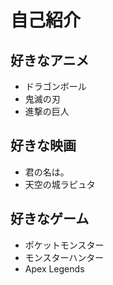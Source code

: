 # 自己紹介

## 好きなアニメ

- ドラゴンボール
- 鬼滅の刃
- 進撃の巨人

## 好きな映画

- 君の名は。
- 天空の城ラピュタ

## 好きなゲーム

- ポケットモンスター
- モンスターハンター
- Apex Legends
